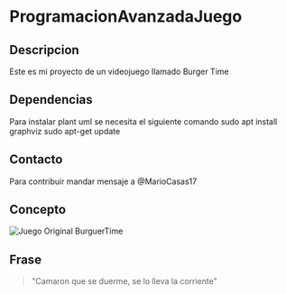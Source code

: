 # ProgramacionAvanzadaJuego

## Descripcion

Este es mi proyecto de un videojuego llamado Burger Time

## Dependencias 
Para instalar plant uml se necesita el siguiente comando
sudo apt install graphviz
sudo apt-get update

## Contacto

Para contribuir mandar mensaje a @MarioCasas17

## Concepto 
![Juego Original BurguerTime](https://pixelmaniacos.com/wp-content/uploads/2020/02/burgertime_banner.png)

## Frase 
> "Camaron que se duerme, se lo lleva la corriente"